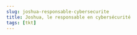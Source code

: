 ```yaml
---
slug: joshua-responsable-cybersecurite
title: Joshua, le responsable en cybersécurité
tags: [tkt]
---
```


